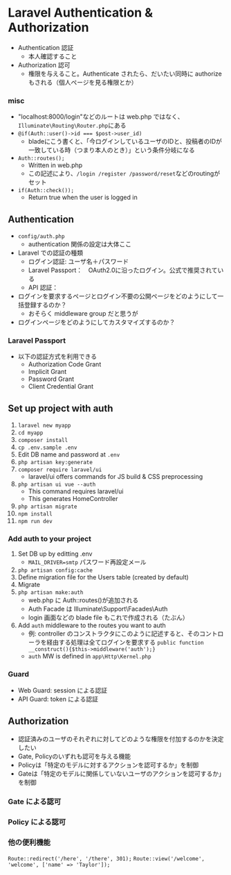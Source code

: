 # Laravel Authentication & Authorization
- Authentication 認証
   - 本人確認すること
- Authorization 認可
   - 権限を与えること。Authenticate されたら、だいたい同時に authorize もされる（個人ページを見る権限とか）

### misc
- "localhost:8000/login"などのルートは web.php ではなく、`Illuminate\Routing\Router.php`にある
- `@if(Auth::user()->id === $post->user_id)`
   - bladeにこう書くと、「今ログインしているユーザのIDと、投稿者のIDが一致している時（つまり本人のとき）」という条件分岐になる
- `Auth::routes();`
   - Written in web.php
   - この記述により、`/login /register /password/reset`などのroutingがセット
- `if(Auth::check());`
   - Return true when the user is logged in

## Authentication
- `config/auth.php`
  - authentication 関係の設定は大体ここ
- Laravel での認証の種類
  - ログイン認証: ユーザ名＋パスワード
  - Laravel Passport：　OAuth2.0に沿ったログイン。公式で推奨されている
  - API 認証：
- ログインを要求するページとログイン不要の公開ページをどのようにして一括登録するのか？
  - おそらく middleware group だと思うが
- ログインページをどのようにしてカスタマイズするのか？

### Laravel Passport

- 以下の認証方式を利用できる
   - Authorization Code Grant
   - Implicit Grant
   - Password Grant
   - Client Credential Grant

## Set up project with auth

1. `laravel new myapp`
1. `cd myapp`
1. `composer install`
1. `cp .env.sample .env`
1. Edit DB name and password at `.env`
1. `php artisan key:generate`
1. `composer require laravel/ui`
   - laravel/ui offers commands for JS build & CSS preprocessing
1. `php artisan ui vue --auth`
   - This command requires laravel/ui
   - This generates HomeController
1. `php artisan migrate`
1. `npm install`
1. `npm run dev`

### Add auth to your project
1. Set DB up by editting .env
   - `MAIL_DRIVER=smtp` パスワード再設定メール
1. `php artisan config:cache`
1. Define migration file for the Users table (created by default)
1. Migrate
1. `php artisan make:auth`
   - web.php に Auth::routes()が追加される
   - Auth Facade は Illuminate\Support\Facades\Auth
   - login 画面などの blade file もこれで作成される（たぶん）
1. Add `auth` middleware to the routes you want to auth
   - 例: controller のコンストラクタにこのように記述すると、そのコントローラを経由する処理は全てログインを要求する `public function __construct(){$this->middleware('auth');}`
   - `auth` MW is defined in `app\Http\Kernel.php`

### Guard
- Web Guard: session による認証
- API Guard: token による認証

## Authorization
- 認証済みのユーザのそれぞれに対してどのような権限を付加するのかを決定したい
- Gate, Policyのいずれも認可を与える機能
- Policyは「特定のモデルに対するアクションを認可するか」を制御
- Gateは「特定のモデルに関係していないユーザのアクションを認可するか」を制御

### Gate による認可

### Policy による認可


### 他の便利機能

`Route::redirect('/here', '/there', 301);`
`Route::view('/welcome', 'welcome', ['name' => 'Taylor']);`
